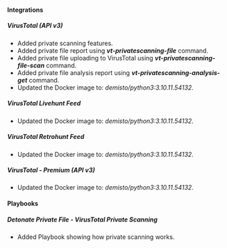 #### Integrations
##### VirusTotal (API v3)
- Added private scanning features.
- Added private file report using ***vt-privatescanning-file*** command.
- Added private file uploading to VirusTotal using ***vt-privatescanning-file-scan*** command.
- Added private file analysis report using ***vt-privatescanning-analysis-get*** command.
- Updated the Docker image to: *demisto/python3:3.10.11.54132*.
##### VirusTotal Livehunt Feed
- Updated the Docker image to: *demisto/python3:3.10.11.54132*.
##### VirusTotal Retrohunt Feed
- Updated the Docker image to: *demisto/python3:3.10.11.54132*.
##### VirusTotal - Premium (API v3)
- Updated the Docker image to: *demisto/python3:3.10.11.54132*.

#### Playbooks
##### Detonate Private File - VirusTotal Private Scanning
- Added Playbook showing how private scanning works.
